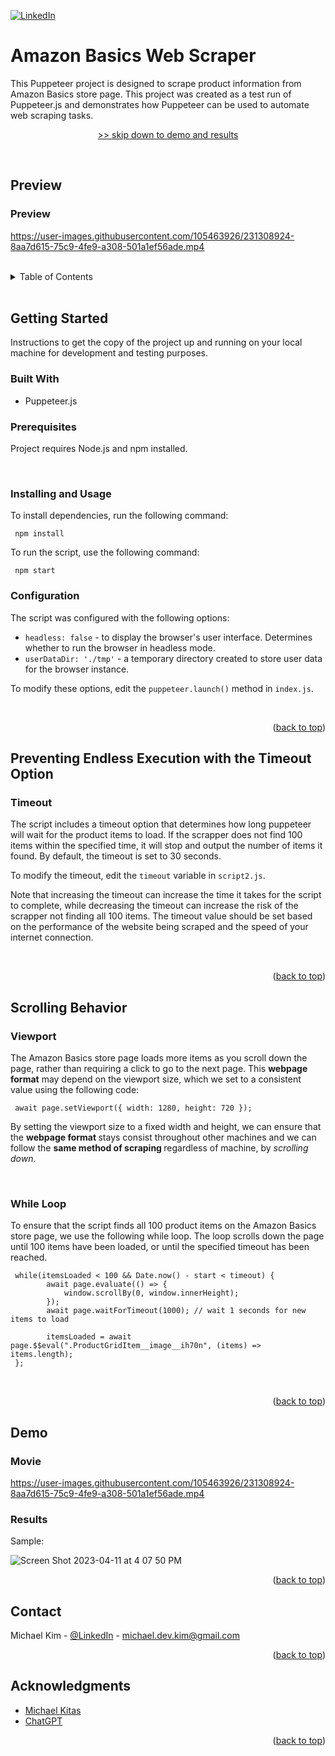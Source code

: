 <a name="readme-top"></a>

[![LinkedIn][linkedin-shield]][linkedin-url]


<!-- Intro -->

# Amazon Basics Web Scraper

This Puppeteer project is designed to scrape product information from Amazon Basics store page. 
This project was created as a test run of Puppeteer.js and demonstrates how Puppeteer can be used to automate web scraping tasks.

<p align="center">
  <a href="#demo">>> skip down to demo and results</a>
</p>

<br/>


<!-- Preview -->
## Preview

### Preview

https://user-images.githubusercontent.com/105463926/231308924-8aa7d615-75c9-4fe9-a308-501a1ef56ade.mp4

<br/>

<!-- TABLE OF CONTENTS -->
<details>
  <summary>Table of Contents</summary>
  <ol>
    <li>
      <a href="#getting-started">Getting Started</a>
      <ul>
        <li><a href="#built-with">Built With</a></li>
        <li><a href="#prerequisites">Prerequisites</a></li>
        <li><a href="#installing-and-usage">Installing and Usage</a></li>
        <li><a href="#configuration">Configuration</a></li>
      </ul>
    </li>
    <li>
      <a href="#preventing-endless-execution-with-the-timeout-option">Preventing Endless Execution with the Timeout Option</a>
      <ul>
        <li><a href="#timeout">Timeout</a></li>
      </ul>
    </li>
    <li>
      <a href="#scrolling-behavior">Scrolling Behavior</a>
      <ul>
        <li><a href="#viewport">Viewport</a></li>
        <li><a href="#while-loop">While Loop</a></li>
      </ul>
    </li>
    <li>
      <a href="#demo">Demo</a>
      <ul>
        <li><a href="#movie">Movie</a></li>
        <li><a href="#results">Results</a></li>
      </ul>
    </li>
    <li><a href="#contact">Contact</a></li>
    <li><a href="#acknowledgments">Acknowledgments</a></li>
  </ol>
</details>

<br />

<!-- ABOUT THE PROJECT -->
## Getting Started

Instructions to get the copy of the project up and running on your local machine for development and testing purposes.

### Built With

* Puppeteer.js


### Prerequisites

Project requires Node.js and npm installed.

<br />

### Installing and Usage

To install dependencies, run the following command:

``` 
 npm install 
 ```

To run the script, use the following command:

``` 
 npm start 
 ```


### Configuration

The script was configured with the following options:

- `headless: false` - to display the browser's user interface. Determines whether to run the browser in headless mode.
- `userDataDir: './tmp'` - a temporary directory created to store user data for the browser instance.

To modify these options, edit the `puppeteer.launch()` method in `index.js`.

<br />

<p align="right">(<a href="#readme-top">back to top</a>)</p>



<!-- Timeout Option -->
## Preventing Endless Execution with the Timeout Option

### Timeout

The script includes a timeout option that determines how long puppeteer will wait for the product items to load. If the scrapper does not find 100 items within the specified time, it will stop and output the number of items it found. By default, the timeout is set to 30 seconds.

To modify the timeout, edit the `timeout` variable in `script2.js`.

Note that increasing the timeout can increase the time it takes for the script to complete, while decreasing the timeout can increase the risk of the scrapper not finding all 100 items. The timeout value should be set based on the performance of the website being scraped and the speed of your internet connection.

<br />

<p align="right">(<a href="#readme-top">back to top</a>)</p>


## Scrolling Behavior

### Viewport

The Amazon Basics store page loads more items as you scroll down the page, rather than requiring a click to go to the next page. This <strong>webpage format</strong> may depend on the viewport size, which we set to a consistent value using the following code:
```
 await page.setViewport({ width: 1280, height: 720 });
```
By setting the viewport size to a fixed width and height, we can ensure that the <strong> webpage format </strong> stays consist throughout other machines and we can follow the  <strong> same method of scraping </strong> regardless of machine, by <em> scrolling down</em>.

<br />

### While Loop

To ensure that the script finds all 100 product items on the Amazon Basics store page, we use the following while loop. The loop scrolls down the page until 100 items have been loaded, or until the specified timeout has been reached.

```
 while(itemsLoaded < 100 && Date.now() - start < timeout) {
        await page.evaluate(() => {
            window.scrollBy(0, window.innerHeight);
        });
        await page.waitForTimeout(1000); // wait 1 seconds for new items to load

        itemsLoaded = await page.$$eval(".ProductGridItem__image__ih70n", (items) => items.length);
 };
```

<br />

<p align="right">(<a href="#readme-top">back to top</a>)</p>


<!-- DEMO -->
## Demo

### Movie

https://user-images.githubusercontent.com/105463926/231308924-8aa7d615-75c9-4fe9-a308-501a1ef56ade.mp4


### Results

Sample:

![Screen Shot 2023-04-11 at 4 07 50 PM](https://user-images.githubusercontent.com/105463926/231308980-7d6ecebb-d02d-4f52-b423-e41e2d570f2f.png)


<p align="right">(<a href="#readme-top">back to top</a>)</p>



<!-- CONTACT -->
## Contact

Michael Kim - [@LinkedIn](https://www.linkedin.com/in/michael-kim-swe/) - michael.dev.kim@gmail.com


<p align="right">(<a href="#readme-top">back to top</a>)</p>



<!-- ACKNOWLEDGMENTS -->
## Acknowledgments

* [Michael Kitas](https://www.youtube.com/@MichaelKitas)
* [ChatGPT](https://chat.openai.com/)


<p align="right">(<a href="#readme-top">back to top</a>)</p>



<!-- MARKDOWN LINKS & IMAGES -->
<!-- https://www.markdownguide.org/basic-syntax/#reference-style-links -->
[linkedin-shield]: https://img.shields.io/badge/-LinkedIn-black.svg?style=for-the-badge&logo=linkedin&colorB=555
[linkedin-url]: https://www.linkedin.com/in/michael-kim-swe/
